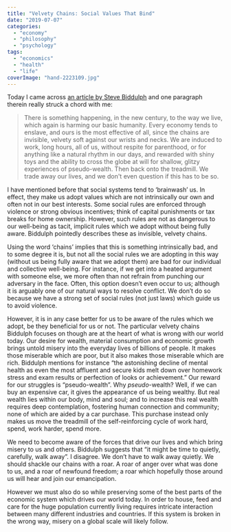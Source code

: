 ```yaml
---
title: "Velvety Chains: Social Values That Bind"
date: "2019-07-07"
categories: 
  - "economy"
  - "philosophy"
  - "psychology"
tags: 
  - "economics"
  - "health"
  - "life"
coverImage: "hand-2223109.jpg"
---
```


Today I came across [an article by Steve Biddulph](http://www.smh.com.au/comment/we-are-trading-away-our-lives-for-the-shallow-rewards-of-capitalism--and-its-harming-our-children-20180125-h0o9b7.html) and one paragraph therein really struck a chord with me:

> There is something happening, in the new century, to the way we live, which again is harming our basic humanity. Every economy tends to enslave, and ours is the most effective of all, since the chains are invisible, velvety soft against our wrists and necks. We are induced to work, long hours, all of us, without respite for parenthood, or for anything like a natural rhythm in our days, and rewarded with shiny toys and the ability to cross the globe at will for shallow, glitzy experiences of pseudo-wealth. Then back onto the treadmill. We trade away our lives, and we don't even question if this has to be so.

I have mentioned before that social systems tend to ‘brainwash’ us. In effect, they make us adopt values which are not intrinsically our own and often not in our best interests. Some social rules are enforced through violence or strong obvious incentives; think of capital punishments or tax breaks for home ownership. However, such rules are not as dangerous to our well-being as tacit, implicit rules which we adopt without being fully aware. Biddulph pointedly describes these as invisible, velvety chains.

Using the word ‘chains’ implies that this is something intrinsically bad, and to some degree it is, but not all the social rules we are adopting in this way (without us being fully aware that we adopt them) are bad for our individual and collective well-being. For instance, if we get into a heated argument with someone else, we more often than not refrain from punching our adversary in the face. Often, this option doesn’t even occur to us; although it is arguably one of our natural ways to resolve conflict. We don’t do so because we have a strong set of social rules (not just laws) which guide us to avoid violence.

However, it is in any case better for us to be aware of the rules which we adopt, be they beneficial for us or not. The particular velvety chains Biddulph focuses on though are at the heart of what is wrong with our world today. Our desire for wealth, material consumption and economic growth brings untold misery into the everyday lives of billions of people. It makes those miserable which are poor, but it also makes those miserable which are rich. Biddulph mentions for instance “the astonishing decline of mental health as even the most affluent and secure kids melt down over homework stress and exam results or perfection of looks or achievement.” Our reward for our struggles is “pseudo-wealth”. Why _pseudo_\-wealth? Well, if we can buy an expensive car, it gives the appearance of us being wealthy. But real wealth lies within our body, mind and soul; and to increase this real wealth requires deep contemplation, fostering human connection and community; none of which are aided by a car purchase. This purchase instead only makes us move the treadmill of the self-reinforcing cycle of work hard, spend, work harder, spend more.

We need to become aware of the forces that drive our lives and which bring misery to us and others. Biddulph suggests that “it might be time to quietly, carefully, walk away”. I disagree. We don’t have to walk away quietly. We should shackle our chains with a roar. A roar of anger over what was done to us, and a roar of newfound freedom; a roar which hopefully those around us will hear and join our emancipation.

However we must also do so while preserving some of the best parts of the economic system which drives our world today. In order to house, feed and care for the huge population currently living requires intricate interaction between many different industries and countries. If this system is broken in the wrong way, misery on a global scale will likely follow.
